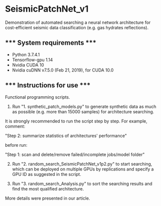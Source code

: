 # SeismicPatchNet_v1
Demonstration of automated searching a neural network architecture for cost-efficient seismic data classification (e.g. gas hydrates reflections).


## *** System requirements ***

* Python 3.7.4.1
* Tensorflow-gpu 1.14
* Nvidia CUDA 10
* Nvidia cuDNN v7.5.0 (Feb 21, 2019), for CUDA 10.0


## *** Instructions for use ***

Functional programming scripts.


1. Run "1. synthetic_patch_models.py" to generate synthetic data as much as possible (e.g. more than 15000 samples) for architecture searching.

It is strongly recommended to run the script step by step. For example, comment:

"Step 2:  summarize statistics of architectures' performance"

before run:

"Step 1:  scan and delete/remove failed/incomplete jobs/model folder"


2. Run "2. random_search_SeismicPatchNet_v1p2.py" to start searching, which can be deployed on multiple GPUs by replications
 and specify a GPU ID as suggested in the script.


3. Run "3. random_search_Analysis.py" to sort the searching results and find the most qualified architecture.


More details were presented in our article.
